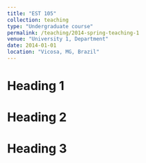 ```yaml
---
title: "EST 105"
collection: teaching
type: "Undergraduate course"
permalink: /teaching/2014-spring-teaching-1
venue: "University 1, Department"
date: 2014-01-01
location: "Vicosa, MG, Brazil"
---
```




Heading 1
======

Heading 2
======

Heading 3
======
